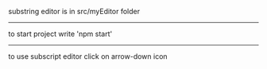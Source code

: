 substring editor is in src/myEditor folder

---------------------------------------------------

to start project write 'npm start' 

---------------------------------------------------

to use subscript editor click on arrow-down icon
